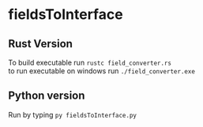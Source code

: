 # fieldsToInterface   

## Rust Version  

To build executable run `rustc field_converter.rs`  
to run executable on windows run `./field_converter.exe`  

## Python version
Run by typing `py fieldsToInterface.py`  
